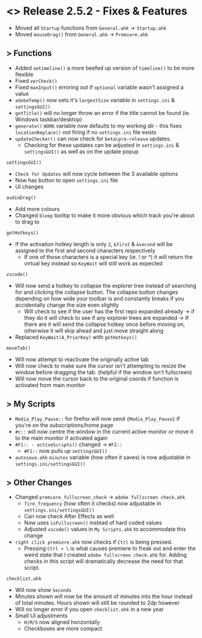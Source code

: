 # <> Release 2.5.2 - Fixes & Features
- Moved all `Startup` functions from `General.ahk` -> `Startup.ahk`
- Moved `mouseDrag()` from `General.ahk` -> `Premiere.ahk`

## > Functions
- Added `aetimeline()` a more beefed up version of `timeline()` to be more flexible
- Fixed `verCheck()`
- Fixed `manInput()` erroring out if `optional` variable wasn't assigned a value
- `adobeTemp()` now sets it's `largestSize` variable in `settings.ini` & `settingsGUI()`
- `getTitle()` will no longer throw an error if the title cannot be found (ie. Windows taskbar/desktop)
- `generate()` `WORK` variable now defaults to my working dir - this fixes `locationReplace()` not firing if no `settings.ini` file exists
- `updateChecker()` can now check for `beta\pre-release` updates.
    - Checking for these updates can be adjusted in `settings.ini` & `settingsGUI()` as well as on the update popup

`settingsGUI()`
- `Check for Updates` will now cycle between the 3 available options
- Now has button to open `settings.ini` file
- UI changes

`audioDrag()`
- Add more colours
- Changed `bleep` tooltip to make it more obvious which track you're about to drag to

`getHotkeys()`
- If the activation hotkey length is only `2`, `&first` & `&second` will be assigned to the first and second characters respectively
    - If one of those characters is a special key (ie. ! or ^) it will return the virtual key instead so `KeyWait` will still work as expected

`vscode()`
- Will now send a hotkey to collapse the explorer tree instead of searching for and clicking the collapse button. The collapse button changes depending on how wide your toolbar is and constantly breaks if you accidentally change the size even slightly
    - Will check to see if the user has the first repo expanded already -> if they do it will check to see if any explorer trees are expanded -> If there are it will send the collapse hotkey once before moving on, otherwise it will skip ahead and just move straight along
- Replaced `KeyWait(A_PriorKey)` with `getHotkeys()`

`moveTab()`
- Will now attempt to reactivate the originally active tab
- Will now check to make sure the cursor isn't attempting to resize the window before dragging the tab. (helpful if the window isn't fullscreen)
- Will now move the cursor back to the original coords if function is activated from main monitor

## > My Scripts
- `Media_Play_Pause::` for firefox will now send `{Media_Play_Pause}` if you're on the subscriptions/home page
- `#c::` will now centre the window in the current active monitor or move it to the main monitor if activated again
- `#F1:: - activeScripts()` changed -> `#F2::`
    - `#F1::` now pulls up `settingsGUI()`
- `autosave.ahk` `minutes` variable (how often it saves) is now adjustable in `settings.ini/settingsGUI()`

## > Other Changes
- Changed `premiere_fullscreen_check` -> `adobe fullscreen check.ahk`
    - `fire_frequency` (how often it checks) now adjustable in `settings.ini/settingsGUI()`
    - Can now check After Effects as well
    - Now uses `isFullscreen()` instead of hard coded values
    - Adjusted `vscode()` values in `My Scripts.ahk` to accommodate this change
- `right click premiere.ahk` now checks if `Ctrl` is being pressed.
    - Pressing `Ctrl + \` is what causes premiere to freak out and enter the weird state that I created `adobe fullscreen check.ahk` for. Adding checks in this script will dramatically decrease the need for that script.

`checklist.ahk`
- Will now show `Seconds`
- Minutes shown will now be the amount of minutes into the hour instead of total minutes. Hours shown will still be rounded to 2dp however
- Will no longer error if you open `checklist.ahk` in a new year
- Small UI adjustments
    - `H/M/S` now aligned horizontally
    - Checkboxes are more compact